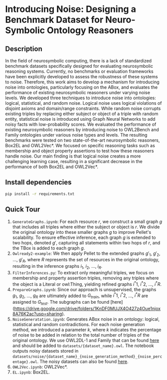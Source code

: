 # Introducing Noise: Designing a Benchmark Dataset for Neuro-Symbolic Ontology Reasoners

## Description

In the field of neurosymbolic computing, there is a lack of standardized benchmark datasets specifically designed for evaluating neurosymbolic reasoning systems. Currently, no benchmarks or evaluation frameworks have been explicitly developed to assess the robustness of these systems to noise. Therefore, this work aims to develop a mechanism for introducing noise into ontologies, particularly focusing on the ABox, and evaluates the performance of existing neurosymbolic reasoners under varying noise levels. We developed three techniques to introduce noise into ontologies: logical, statistical, and random noise. Logical noise uses logical violations of disjoint axioms and domain/range constraints. While random noise corrupts existing triples by replacing either subject or object of a triple with random entity, statistical noise is introduced using Graph Neural Networks  to add noisy facts with low-probability scores. We evaluated the performance of existing neurosymbolic reasoners by introducing noise to OWL2Bench and Family ontologies under various noise types and levels. The resulting benchmarks were tested on two state-of-the-art neurosymbolic reasoners, Box2EL and OWL2Vec*. We focused on specific reasoning tasks such as membership and object property assertions to test how these reasoners handle noise. Our main finding is that logical noise creates a more challenging learning case, resulting in a significant decrease in the performance of both Box2EL and OWL2Vec*.

## Install dependencies

```bash
pip install -r requirements.txt
```

## Quick Tour

1. `GenerateGraphs.ipynb`: 
For each resource $r$, we construct a small graph $g$ that includes all triples where either the subject or object is $r$. We divide the original ontology into these smaller graphs $g$ to improve Pellet's scalability. To ensure effective inference, each graph $g$ is extended to two hops, denoted $g'$, capturing all statements within two hops of $r$, and the TBox is added to each graph $g$.
2. `Owlready2-example`: 
We then apply Pellet to the extended graphs $g'_1$, $g'_2$, ..., $g'_R$, where $R$ represents the set of resources in the original ontology, resulting in the inference graphs $i_1$, $i_2$, ..., $i_R$. 
3. `FilterInferences.py`: 
To extract only meaningful triples, we focus on membership and property assertion triples, removing any triples where the object is a Literal or owl:Thing, yielding refined graphs $i^{*}1$, $i^{*}2$, ..., $i^{*}R$. 
4. `PrepareGraphs.ipynb`: 
Since our approach is unsupervised, the graphs $g_1$, $g_2$, ..., $g_R$ are ultimately added to $G_{train}$, while $i^{*}1$, $i^{*}2$, ..., $i^{*}R$ are assigned to $G_{test}$. The subgraphs can be found [here] (https://drive.google.com/drive/folders/1KnDF0MUJX4O427z4Oue1njox8A76K2ac?usp=sharing).
5. `NoiseGeneratation.ipynb`: 
Generates ABox noise in an ontology: logical, statistical and random contradictions. For each noise generation method, we introduced a parameter $k$, where $k$ indicates the percentage of noise to be added in relation to the total number of triples of the original ontology. We use OWL2DL-1 and Family that can be found [here](https://drive.google.com/drive/folders/1GqatK1voRCQayrkz7gmQi46yEQuIZIWf?usp=drive_link) and should be added to `datasets/{dataset_name}.owl`. The notebook outputs noisy datasets stored in `datasets/noise/{dataset_name}_{noise_generation_method}_{noise_percentage}.owl`. The noisy datasets can also be found [here](https://drive.google.com/drive/folders/14TzofCSdxgvXEA5aJ7fhppK8EuN5k2aH?usp=drive_link).
6. `OWL2Vec.ipynb`: OWL2Vec*.
7. `EL.ipynb`: Box2EL.
